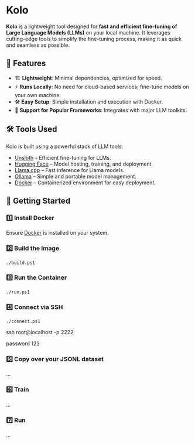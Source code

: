 # Kolo

**Kolo** is a lightweight tool designed for **fast and efficient fine-tuning of Large Language Models (LLMs)** on your local machine. It leverages cutting-edge tools to simplify the fine-tuning process, making it as quick and seamless as possible.

## 🚀 Features

- 🏗 **Lightweight**: Minimal dependencies, optimized for speed.
- ⚡ **Runs Locally**: No need for cloud-based services; fine-tune models on your own machine.
- 🛠 **Easy Setup**: Simple installation and execution with Docker.
- 🔌 **Support for Popular Frameworks**: Integrates with major LLM toolkits.

## 🛠 Tools Used

Kolo is built using a powerful stack of LLM tools:

- [Unsloth](https://github.com/unslothai/unsloth) – Efficient fine-tuning for LLMs.
- [Hugging Face](https://huggingface.co/) – Model hosting, training, and deployment.
- [Llama.cpp](https://github.com/ggerganov/llama.cpp) – Fast inference for Llama models.
- [Ollama](https://ollama.ai/) – Simple and portable model management.
- [Docker](https://www.docker.com/) – Containerized environment for easy deployment.

## 🏃 Getting Started

### 1️⃣ Install Docker

Ensure [Docker](https://docs.docker.com/get-docker/) is installed on your system.

### 2️⃣ Build the Image

`./build.ps1`

### 3️⃣ Run the Container

`./run.ps1`

### 4️⃣ Connect via SSH

`./connect.ps1`

ssh root@localhost -p 2222

password 123

### 5️⃣ Copy over your JSONL dataset

...

### 6️⃣ Train

...

### 7️⃣ Run

...
